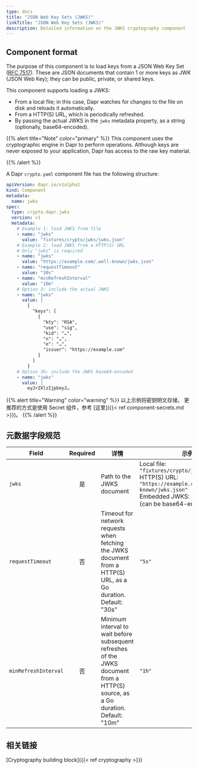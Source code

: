 ```yaml
---
type: docs
title: "JSON Web Key Sets (JWKS)"
linkTitle: "JSON Web Key Sets (JWKS)"
description: Detailed information on the JWKS cryptography component
---
```


## Component format

The purpose of this component is to load keys from a JSON Web Key Set ([RFC 7517](https://www.rfc-editor.org/rfc/rfc7517)). These are JSON documents that contain 1 or more keys as JWK (JSON Web Key); they can be public, private, or shared keys.

This component supports loading a JWKS:

- From a local file; in this case, Dapr watches for changes to the file on disk and reloads it automatically.
- From a HTTP(S) URL, which is periodically refreshed.
- By passing the actual JWKS in the `jwks` metadata property, as a string (optionally, base64-encoded).

{{% alert title="Note" color="primary" %}}
This component uses the cryptographic engine in Dapr to perform operations. Although keys are never exposed to your application, Dapr has access to the raw key material.

{{% /alert %}}

A Dapr `crypto.yaml` component file has the following structure:

```yaml
apiVersion: dapr.io/v1alpha1
kind: Component
metadata:
  name: jwks
spec:
  type: crypto.dapr.jwks
  version: v1
  metadata:
    # Example 1: load JWKS from file
    - name: "jwks"
      value: "fixtures/crypto/jwks/jwks.json"
    # Example 2: load JWKS from a HTTP(S) URL
    # Only "jwks" is required
    - name: "jwks"
      value: "https://example.com/.well-known/jwks.json"
    - name: "requestTimeout"
      value: "30s"
    - name: "minRefreshInterval"
      value: "10m"
    # Option 3: include the actual JWKS
    - name: "jwks"
      value: |
        {
          "keys": [
            {
              "kty": "RSA",
              "use": "sig",
              "kid": "…",
              "n": "…",
              "e": "…",
              "issuer": "https://example.com"
            }
          ]
        }
    # Option 3b: include the JWKS base64-encoded
    - name: "jwks"
      value: |
        eyJrZXlzIjpbeyJ…
```

{{% alert title="Warning" color="warning" %}}
以上示例将密钥明文存储， 更推荐的方式是使用 Secret 组件，参考 [这里]({{< ref component-secrets.md >}})。
{{% /alert %}}

## 元数据字段规范

| Field                | Required | 详情                                                                                                                                | 示例                                                                                                                                                                                 |
| -------------------- |:--------:| --------------------------------------------------------------------------------------------------------------------------------- | ---------------------------------------------------------------------------------------------------------------------------------------------------------------------------------- |
| `jwks`               |    是     | Path to the JWKS document                                                                                                         | Local file: `"fixtures/crypto/jwks/jwks.json"`<br>HTTP(S) URL: `"https://example.com/.well-known/jwks.json"`<br>Embedded JWKS: `{"keys": […]}` (can be base64-encoded) |
| `requestTimeout`     |    否     | Timeout for network requests when fetching the JWKS document from a HTTP(S) URL, as a Go duration. Default: "30s"                 | `"5s"`                                                                                                                                                                             |
| `minRefreshInterval` |    否     | Minimum interval to wait before subsequent refreshes of the JWKS document from a HTTP(S) source, as a Go duration. Default: "10m" | `"1h"`                                                                                                                                                                             |

## 相关链接
[Cryptography building block]({{< ref cryptography >}})